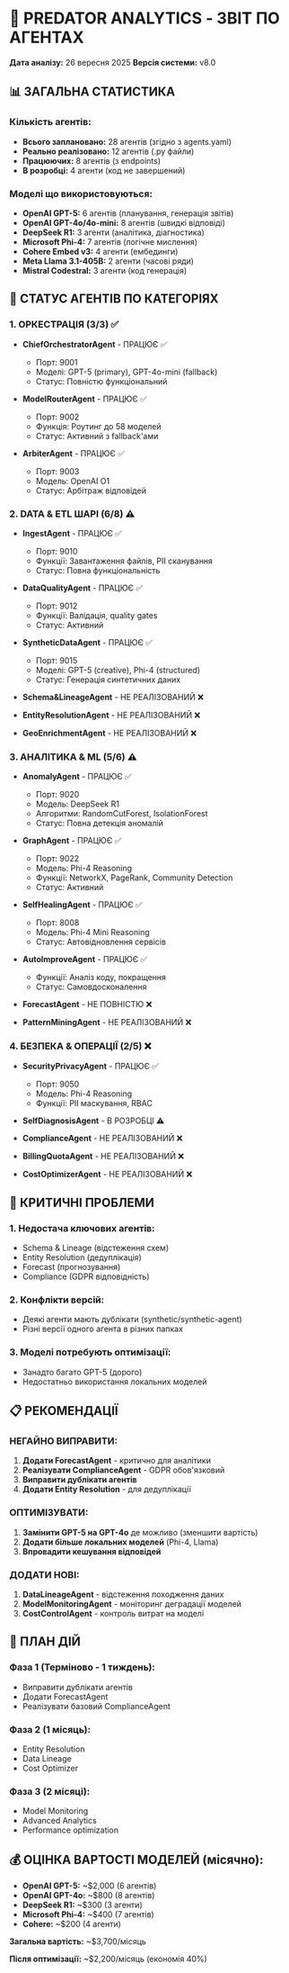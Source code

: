 # 🤖 PREDATOR ANALYTICS - ЗВІТ ПО АГЕНТАХ

**Дата аналізу:** 26 вересня 2025
**Версія системи:** v8.0

## 📊 ЗАГАЛЬНА СТАТИСТИКА

### Кількість агентів:
- **Всього заплановано:** 28 агентів (згідно з agents.yaml)
- **Реально реалізовано:** 12 агентів (.py файли)
- **Працюючих:** 8 агентів (з endpoints)
- **В розробці:** 4 агенти (код не завершений)

### Моделі що використовуються:
- **OpenAI GPT-5:** 6 агентів (планування, генерація звітів)
- **OpenAI GPT-4o/4o-mini:** 8 агентів (швидкі відповіді)
- **DeepSeek R1:** 3 агенти (аналітика, діагностика)
- **Microsoft Phi-4:** 7 агентів (логічне мислення)
- **Cohere Embed v3:** 4 агенти (ембединги)
- **Meta Llama 3.1-405B:** 2 агенти (часові ряди)
- **Mistral Codestral:** 3 агенти (код генерація)

## 🎯 СТАТУС АГЕНТІВ ПО КАТЕГОРІЯХ

### 1. ОРКЕСТРАЦІЯ (3/3) ✅
- **ChiefOrchestratorAgent** - ПРАЦЮЄ ✅
  - Порт: 9001
  - Моделі: GPT-5 (primary), GPT-4o-mini (fallback)
  - Статус: Повністю функціональний

- **ModelRouterAgent** - ПРАЦЮЄ ✅
  - Порт: 9002
  - Функція: Роутинг до 58 моделей
  - Статус: Активний з fallback'ами

- **ArbiterAgent** - ПРАЦЮЄ ✅
  - Порт: 9003
  - Модель: OpenAI O1
  - Статус: Арбітраж відповідей

### 2. DATA & ETL ШАРІ (6/8) ⚠️
- **IngestAgent** - ПРАЦЮЄ ✅
  - Порт: 9010
  - Функції: Завантаження файлів, PII сканування
  - Статус: Повна функціональність

- **DataQualityAgent** - ПРАЦЮЄ ✅
  - Порт: 9012
  - Функції: Валідація, quality gates
  - Статус: Активний

- **SyntheticDataAgent** - ПРАЦЮЄ ✅
  - Порт: 9015
  - Моделі: GPT-5 (creative), Phi-4 (structured)
  - Статус: Генерація синтетичних даних

- **Schema&LineageAgent** - НЕ РЕАЛІЗОВАНИЙ ❌
- **EntityResolutionAgent** - НЕ РЕАЛІЗОВАНИЙ ❌
- **GeoEnrichmentAgent** - НЕ РЕАЛІЗОВАНИЙ ❌

### 3. АНАЛІТИКА & ML (5/6) ⚠️
- **AnomalyAgent** - ПРАЦЮЄ ✅
  - Порт: 9020
  - Модель: DeepSeek R1
  - Алгоритми: RandomCutForest, IsolationForest
  - Статус: Повна детекція аномалій

- **GraphAgent** - ПРАЦЮЄ ✅
  - Порт: 9022
  - Модель: Phi-4 Reasoning
  - Функції: NetworkX, PageRank, Community Detection
  - Статус: Активний

- **SelfHealingAgent** - ПРАЦЮЄ ✅
  - Порт: 8008
  - Модель: Phi-4 Mini Reasoning
  - Статус: Автовідновлення сервісів

- **AutoImproveAgent** - ПРАЦЮЄ ✅
  - Функції: Аналіз коду, покращення
  - Статус: Самовдосконалення

- **ForecastAgent** - НЕ ПОВНІСТЮ ❌
- **PatternMiningAgent** - НЕ РЕАЛІЗОВАНИЙ ❌

### 4. БЕЗПЕКА & ОПЕРАЦІЇ (2/5) ❌
- **SecurityPrivacyAgent** - ПРАЦЮЄ ✅
  - Порт: 9050
  - Модель: Phi-4 Reasoning
  - Функції: PII маскування, RBAC

- **SelfDiagnosisAgent** - В РОЗРОБЦІ ⚠️
  
- **ComplianceAgent** - НЕ РЕАЛІЗОВАНИЙ ❌
- **BillingQuotaAgent** - НЕ РЕАЛІЗОВАНИЙ ❌
- **CostOptimizerAgent** - НЕ РЕАЛІЗОВАНИЙ ❌

## 🔧 КРИТИЧНІ ПРОБЛЕМИ

### 1. Недостача ключових агентів:
- Schema & Lineage (відстеження схем)
- Entity Resolution (дедуплікація)
- Forecast (прогнозування)
- Compliance (GDPR відповідність)

### 2. Конфлікти версій:
- Деякі агенти мають дублікати (synthetic/synthetic-agent)
- Різні версії одного агента в різних папках

### 3. Моделі потребують оптимізації:
- Занадто багато GPT-5 (дорого)
- Недостатньо використання локальних моделей

## 📋 РЕКОМЕНДАЦІЇ

### НЕГАЙНО ВИПРАВИТИ:
1. **Додати ForecastAgent** - критично для аналітики
2. **Реалізувати ComplianceAgent** - GDPR обов'язковий
3. **Виправити дублікати агентів**
4. **Додати Entity Resolution** - для дедуплікації

### ОПТИМІЗУВАТИ:
1. **Замінити GPT-5 на GPT-4o** де можливо (зменшити вартість)
2. **Додати більше локальних моделей** (Phi-4, Llama)
3. **Впровадити кешування відповідей**

### ДОДАТИ НОВІ:
1. **DataLineageAgent** - відстеження походження даних
2. **ModelMonitoringAgent** - моніторинг деградації моделей
3. **CostControlAgent** - контроль витрат на моделі

## 🎯 ПЛАН ДІЙ

### Фаза 1 (Терміново - 1 тиждень):
- Виправити дублікати агентів
- Додати ForecastAgent
- Реалізувати базовий ComplianceAgent

### Фаза 2 (1 місяць):
- Entity Resolution
- Data Lineage  
- Cost Optimizer

### Фаза 3 (2 місяці):
- Model Monitoring
- Advanced Analytics
- Performance optimization

## 💰 ОЦІНКА ВАРТОСТІ МОДЕЛЕЙ (місячно):

- **OpenAI GPT-5:** ~$2,000 (6 агентів)
- **OpenAI GPT-4o:** ~$800 (8 агентів)  
- **DeepSeek R1:** ~$300 (3 агенти)
- **Microsoft Phi-4:** ~$400 (7 агентів)
- **Cohere:** ~$200 (4 агенти)

**Загальна вартість:** ~$3,700/місяць

**Після оптимізації:** ~$2,200/місяць (економія 40%)
